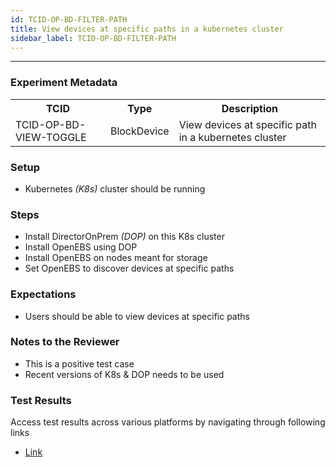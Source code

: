 ```yaml
---
id: TCID-OP-BD-FILTER-PATH
title: View devices at specific paths in a kubernetes cluster
sidebar_label: TCID-OP-BD-FILTER-PATH
---
```

------

### Experiment Metadata

<table>
  <tr>
    <th> TCID </th>
    <th> Type </th>
    <th> Description </th>
  </tr>
  <tr>
    <td> TCID-OP-BD-VIEW-TOGGLE </td>
    <td> BlockDevice </td>
    <td> View devices at specific path in a kubernetes cluster </td>
  </tr>
</table>

### Setup
- Kubernetes _(K8s)_ cluster should be running

### Steps
- Install DirectorOnPrem _(DOP)_ on this K8s cluster
- Install OpenEBS using DOP
- Install OpenEBS on nodes meant for storage
- Set OpenEBS to discover devices at specific paths

### Expectations
- Users should be able to view devices at specific paths

### Notes to the Reviewer
- This is a positive test case
- Recent versions of K8s & DOP needs to be used

### Test Results
Access test results across various platforms by navigating through following links
- [Link]()